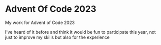 # Advent Of Code 2023
My work for Advent of Code 2023

I've heard of it before and think it would be fun to participate this year, not just to improve my skills but also for the experience
